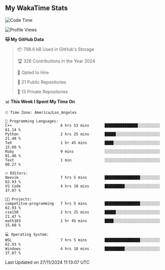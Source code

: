 ## My WakaTime Stats
<!--START_SECTION:waka-->
![Code Time](http://img.shields.io/badge/Code%20Time-169%20hrs%2014%20mins-blue)

![Profile Views](http://img.shields.io/badge/Profile%20Views-0-blue)

**🐱 My GitHub Data** 

> 📦 798.6 kB Used in GitHub's Storage 
 > 
> 🏆 326 Contributions in the Year 2024
 > 
> 💼 Opted to Hire
 > 
> 📜 21 Public Repositories 
 > 
> 🔑 13 Private Repositories 
 > 
📊 **This Week I Spent My Time On** 

```text
🕑︎ Time Zone: America/Los_Angeles

💬 Programming Languages: 
C++                      6 hrs 53 mins       ███████████████░░░░░░░░░░   61.14 % 
Python                   2 hrs 25 mins       █████░░░░░░░░░░░░░░░░░░░░   21.49 % 
TeX                      1 hr 45 mins        ████░░░░░░░░░░░░░░░░░░░░░   15.60 % 
Ruby                     9 mins              ░░░░░░░░░░░░░░░░░░░░░░░░░   01.46 % 
Text                     1 min               ░░░░░░░░░░░░░░░░░░░░░░░░░   00.27 % 

🔥 Editors: 
Neovim                   7 hrs 5 mins        ████████████████░░░░░░░░░   62.93 % 
VS Code                  4 hrs 10 mins       █████████░░░░░░░░░░░░░░░░   37.07 % 

🐱‍💻 Projects: 
competitve-programming   7 hrs 5 mins        ████████████████░░░░░░░░░   62.93 % 
cse158                   2 hrs 25 mins       █████░░░░░░░░░░░░░░░░░░░░   21.47 % 
math103                  1 hr 45 mins        ████░░░░░░░░░░░░░░░░░░░░░   15.60 % 

💻 Operating System: 
WSL                      7 hrs 5 mins        ████████████████░░░░░░░░░   62.93 % 
Windows                  4 hrs 10 mins       █████████░░░░░░░░░░░░░░░░   37.07 % 
```


 Last Updated on 27/11/2024 11:13:07 UTC
<!--END_SECTION:waka-->
